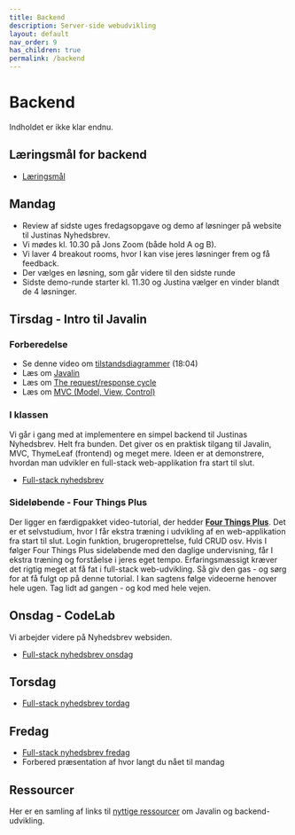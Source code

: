 ```yaml
---
title: Backend
description: Server-side webudvikling
layout: default
nav_order: 9
has_children: true
permalink: /backend
---
```


# Backend

Indholdet er ikke klar endnu.

## Læringsmål for backend

- [Læringsmål](./laeringsmaal.md)

## Mandag

- Review af sidste uges fredagsopgave og demo af løsninger på website til Justinas Nyhedsbrev.
- Vi mødes kl. 10.30 på Jons Zoom (både hold A og B).
- Vi laver 4 breakout rooms, hvor I kan vise jeres løsninger frem og få feedback.
- Der vælges en løsning, som går videre til den sidste runde
- Sidste demo-runde starter kl. 11.30 og Justina vælger en vinder blandt de 4 løsninger.

## Tirsdag - Intro til Javalin

### Forberedelse

- Se denne video om [tilstandsdiagrammer](https://cphbusiness.cloud.panopto.eu/Panopto/Pages/Viewer.aspx?id=f0102497-7c37-4c44-9bda-b08d00c83e40) (18:04)
- Læs om [Javalin](../toolbox/javalin/what_is_javalin.md)
- Læs om [The request/response cycle](../toolbox/javalin/requesthandling.md)
- Læs om [MVC (Model, View, Control)](../toolbox/designpatterns/mvc.md)

### I klassen

Vi går i gang med at implementere en simpel backend til Justinas Nyhedsbrev. Helt fra bunden. Det giver os en praktisk tilgang til Javalin, MVC, ThymeLeaf (frontend) og meget mere. Ideen er at demonstrere, hvordan man udvikler en full-stack web-applikation fra start til slut.

- [Full-stack nyhedsbrev](./exercises/nyhedsbrev.md)

### Sideløbende - Four Things Plus

Der ligger en færdigpakket video-tutorial, der hedder **[Four Things Plus](./exercises/fourthingsplus.md)**. Det er et selvstudium, hvor I får ekstra træning i udvikling af en web-applikation fra start til slut. Login funktion, brugeroprettelse, fuld CRUD osv. Hvis I følger Four Things Plus sideløbende med den daglige undervisning, får I ekstra træning og forståelse i jeres eget tempo. Erfaringsmæssigt kræver det rigtig meget at få fat i full-stack web-udvikling. Så giv den gas - og sørg for at få fulgt op på denne tutorial. I kan sagtens følge videoerne henover hele ugen. Tag lidt ad gangen - og kod med hele vejen.

## Onsdag - CodeLab

Vi arbejder videre på Nyhedsbrev websiden.

- [Full-stack nyhedsbrev onsdag](./exercises/nyhedsbrev.md#onsdag---codelab)

## Torsdag

- [Full-stack nyhedsbrev tordag](./exercises/nyhedsbrev.md#torsdag)

## Fredag

- [Full-stack nyhedsbrev fredag](./exercises/nyhedsbrev.md#fredag)
- Forbered præsentation af hvor langt du nået til mandag

## Ressourcer

Her er en samling af links til [nyttige ressourcer](./resources.md) om Javalin og backend-udvikling.
